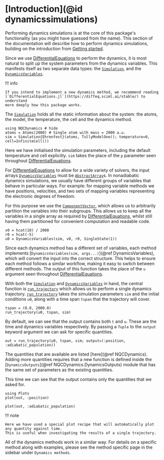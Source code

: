# [Introduction](@id dynamicssimulations)

Performing dynamics simulations is at the core of this package's functionality
(as you might have guessed from the name).
This section of the documentation will describe how to perform dynamics simulations,
building on the introduction from [Getting started](@ref).

Since we use [DifferentialEquations](https://diffeq.sciml.ai/stable/)
to perform the dynamics, it is most natural
to split up the system parameters from the dynamics variables.
This manifests itself as two separate data types: the [`Simulation`](@ref), and the
[`DynamicsVariables`](@ref).

!!! info

    If you intend to implement a new dynamics method, we recommend reading
    [`DifferentialEquations.jl`](https://diffeq.sciml.ai/stable/) to understand
    more deeply how this package works.

The [`Simulation`](@ref) holds all the static information about the system: the atoms,
the model, the temperature, the cell and the dynamics method.

```@example dynamics
using NQCDynamics # hide
atoms = Atoms(2000) # Single atom with mass = 2000 a.u.
sim = Simulation{Ehrenfest}(atoms, TullyModelOne(); temperature=0, cell=InfiniteCell())
```
Here we have initialised the simulation parameters, including the default temperature and cell explicitly.
`sim` takes the place of the `p` parameter seen throughout [DifferentialEquations](https://diffeq.sciml.ai/stable/).

For [DifferentialEquations](https://diffeq.sciml.ai/stable/) to allow for a wide variety of solvers, 
the input arrays [`DynamicsVariables`](@ref) must be [`AbstractArray`](https://docs.julialang.org/en/v1/manual/interfaces/#man-interface-array)s.
In nonadiabatic dynamics simulations, we usually have different groups of variables that behave in particular ways.
For example: for mapping variable methods we have positions, velocities, and two sets of mapping variables representing
the electronic degrees of freedom.

For this purpose we use the [`ComponentVector`](https://github.com/jonniedie/ComponentArrays.jl), which allows us
to arbitrarily partition the variables into their subgroups.
This allows us to keep all the variables in a single array as required by
[DifferentialEquations](https://diffeq.sciml.ai/stable/),
whilst still having them partitioned for convenient computation and readable code.

```@example dynamics
v0 = hcat(10) / 2000
r0 = hcat(-5)
u0 = DynamicsVariables(sim, v0, r0, SingleState(1))
```

Since each dynamics method has a different set of variables, each method implements
[`DynamicsVariables(sim, args...)`](@ref DynamicsVariables), which will convert the input into the correct
structure.
This helps to ensure each method follows a similar workflow, making it easy to switch between different methods.
The output of this function takes the place of the `u` argument seen throughout
[DifferentialEquations](https://diffeq.sciml.ai/stable/).

With both the [`Simulation`](@ref) and [`DynamicsVariables`](@ref) in hand,
the central function is [`run_trajectory`](@ref) which allows us to perform a single dynamics trajectory.
[`run_trajectory`](@ref) takes the simulation parameters `sim` and the initial conditions `u0`, along with a time span `tspan`
that the trajectory will cover.

```@example dynamics
tspan = (0.0, 2000.0)
run_trajectory(u0, tspan, sim)
```

By default, we can see that the output contains both `t` and `u`. These are the time and dynamics variables
respectively.
By passing a `Tuple` to the `output` keyword argument we can ask for specific quantities.

```@example dynamics
out = run_trajectory(u0, tspan, sim; output=(:position, :adiabatic_population))
```
The quantities that are available are listed [here](@ref NQCDynamics).
Adding more quantities requires that a new function is defined inside the [`DynamicsOutputs`](@ref NQCDynamics.DynamicsOutputs) module
that has the same set of parameters as the existing quantities.

This time we can see that the output contains only the quantities that we asked for.

```@example dynamics
using Plots
plot(out, :position)
```

```@example dynamics
plot(out, :adiabatic_population)
```

!!! note

    Here we have used a special plot recipe that will automatically plot any quantity against time.
    This is useful when investigating the results of a single trajectory.

All of the dynamics methods work in a similar way. For details on a specific method along with examples,
please see the method specific page in the sidebar under `Dynamics methods`.
